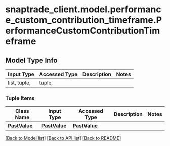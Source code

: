 # snaptrade_client.model.performance_custom_contribution_timeframe.PerformanceCustomContributionTimeframe

## Model Type Info
Input Type | Accessed Type | Description | Notes
------------ | ------------- | ------------- | -------------
list, tuple,  | tuple,  |  | 

### Tuple Items
Class Name | Input Type | Accessed Type | Description | Notes
------------- | ------------- | ------------- | ------------- | -------------
[**PastValue**](PastValue.md) | [**PastValue**](PastValue.md) | [**PastValue**](PastValue.md) |  | 

[[Back to Model list]](../../README.md#documentation-for-models) [[Back to API list]](../../README.md#documentation-for-api-endpoints) [[Back to README]](../../README.md)

